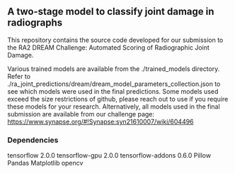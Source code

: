 ## A two-stage model to classify joint damage in radiographs

This repository contains the source code developed for our submission to the RA2 DREAM Challenge: Automated Scoring of Radiographic Joint Damage.

Various trained models are available from the ./trained_models directory. Refer to ./ra_joint_predictions/dream/dream_model_parameters_collection.json to see which models were used in the final predictions. Some models used exceed the size restrictions of github, please reach out to use if you require these models for your research. Alternatively, all models used in the final submission are available from our challenge page: https://www.synapse.org/#!Synapse:syn21610007/wiki/604496 

### Dependencies
tensorflow 2.0.0
tensorflow-gpu 2.0.0
tensorflow-addons 0.6.0
Pillow
Pandas
Matplotlib
opencv
